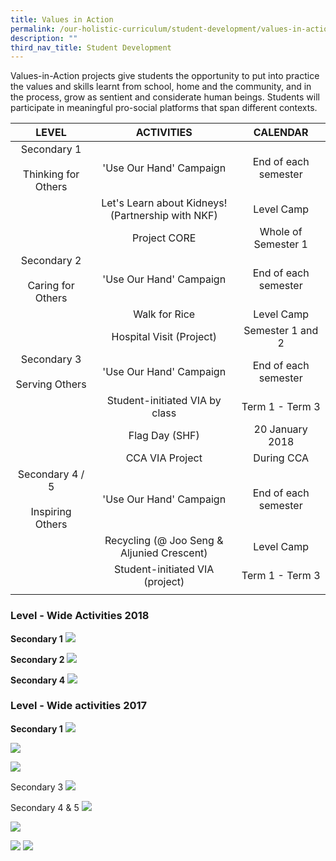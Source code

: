 ```yaml
---
title: Values in Action
permalink: /our-holistic-curriculum/student-development/values-in-action
description: ""
third_nav_title: Student Development
---
```

Values-in-Action projects give students the opportunity to put into practice the values and skills learnt from school, home and the community, and in the process, grow as sentient and considerate human beings. Students will participate in meaningful pro-social platforms that span different contexts.

| LEVEL | ACTIVITIES  | CALENDAR  |
|:---:|:---:|:---:|
| Secondary 1<br><br>Thinking for Others |  'Use Our Hand' Campaign | End of each semester  |
|  | Let's Learn about Kidneys!<br>(Partnership with NKF) | Level Camp |
|  |  Project CORE | Whole of Semester 1  |
|  Secondary 2<br><br>Caring for Others |  'Use Our Hand' Campaign | End of each semester  |
|  | Walk for Rice | Level Camp |
|  |  Hospital Visit (Project) | Semester 1 and 2  |
| Secondary 3<br><br>Serving Others   | 'Use Our Hand' Campaign  | End of each semester  |
|  |  Student-initiated VIA by class | Term 1 - Term 3  |
|  |  Flag Day (SHF) | 20 January 2018  |
|  |  CCA VIA Project | During CCA |
| Secondary 4 / 5<br><br>Inspiring Others   | 'Use Our Hand' Campaign  | End of each semester  |
|  |  Recycling (@ Joo Seng & Aljunied Crescent) | Level Camp |
|  |  Student-initiated VIA<br>(project) | Term 1 - Term 3  |
| | | |

### Level - Wide Activities 2018

**Secondary 1**
![](/images/secondary%201.jpg)

**Secondary 2**
![](/images/walk%20for%20rice.jpg)

**Secondary 4**
![](/images/secondary%204.jpg)

### Level - Wide activities 2017

**Secondary 1**
![](/images/beach%20clean%20up.jpg)

![](/images/project%20cube.jpg)

![](/images/secondary%203.jpg)

Secondary 3
![](/images/flag%20day.jpg)

Secondary 4 & 5
![](/images/newspaper.jpg)

![](/images/use%20your%20hands.jpg)

![](/images/expo.jpg)
![](/images/sungei%20buloh.jpg)